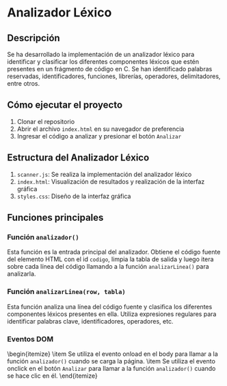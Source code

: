 # Analizador Léxico

## Descripción

Se ha desarrollado la implementación de un analizador léxico para identificar y clasificar los diferentes componentes léxicos que estén presentes en un frágmento de código en C. Se han identificado palabras reservadas, identificadores, funciones, librerías, operadores, delimitadores, entre otros.

## Cómo ejecutar el proyecto

1. Clonar el repositorio
2. Abrir el archivo `index.html` en su navegador de preferencia
3. Ingresar el código a analizar y presionar el botón `Analizar`

## Estructura del Analizador Léxico

1. `scanner.js`: Se realiza la implementación del analizador léxico
2. `index.html`: Visualización de resultados y realización de la interfaz gráfica
3. `styles.css`: Diseño de la interfaz gráfica

## Funciones principales

### Función `analizador()`

Esta función es la entrada principal del analizador. Obtiene el código fuente del elemento HTML con el id `codigo`, limpia la tabla de salida y luego itera sobre cada línea del código llamando a la función `analizarLinea()` para analizarla.

### Función `analizarLinea(row, tabla)`

Esta función analiza una línea del código fuente y clasifica los diferentes componentes léxicos presentes en ella. Utiliza expresiones regulares para identificar palabras clave, identificadores, operadores, etc.

### Eventos DOM

\begin{itemize}
\item Se utiliza el evento onload en el body para llamar a la función `analizador()` cuando se carga la página.
\item Se utiliza el evento onclick en el botón `Analizar` para llamar a la función `analizador()` cuando se hace clic en él.
\end{itemize}


